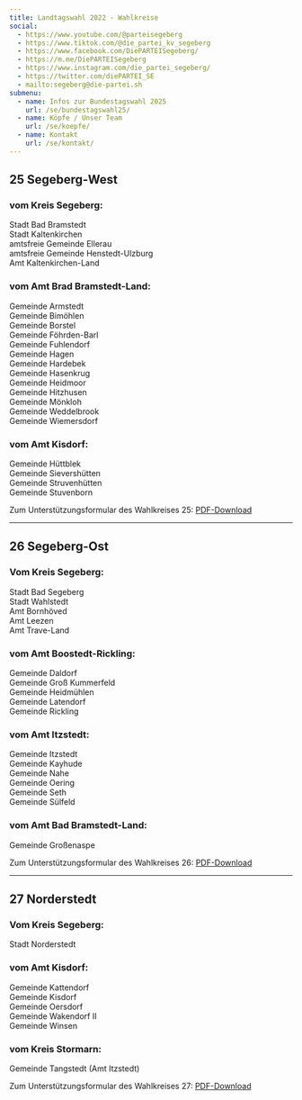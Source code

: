 ```yaml
---
title: Landtagswahl 2022 - Wahlkreise
social:
  - https://www.youtube.com/@parteisegeberg
  - https://www.tiktok.com/@die_partei_kv_segeberg
  - https://www.facebook.com/DiePARTEISegeberg/
  - https://m.me/DiePARTEISegeberg
  - https://www.instagram.com/die_partei_segeberg/
  - https://twitter.com/diePARTEI_SE
  - mailto:segeberg@die-partei.sh
submenu:
  - name: Infos zur Bundestagswahl 2025
    url: /se/bundestagswahl25/
  - name: Köpfe / Unser Team
    url: /se/koepfe/
  - name: Kontakt
    url: /se/kontakt/
---
```


## 25 Segeberg-West

### vom Kreis Segeberg:

Stadt Bad Bramstedt  
Stadt Kaltenkirchen  
amtsfreie Gemeinde Ellerau  
amtsfreie Gemeinde Henstedt-Ulzburg  
Amt Kaltenkirchen-Land

### vom Amt Brad Bramstedt-Land:  

Gemeinde Armstedt  
Gemeinde Bimöhlen  
Gemeinde Borstel  
Gemeinde Föhrden-Barl  
Gemeinde Fuhlendorf  
Gemeinde Hagen  
Gemeinde Hardebek  
Gemeinde Hasenkrug  
Gemeinde Heidmoor  
Gemeinde Hitzhusen  
Gemeinde Mönkloh  
Gemeinde Weddelbrook  
Gemeinde Wiemersdorf  

### vom Amt Kisdorf:

Gemeinde Hüttblek  
Gemeinde Sievershütten  
Gemeinde Struvenhütten  
Gemeinde Stuvenborn  

Zum Unterstützungsformular des Wahlkreises 25: [PDF-Download](../ltw22/LTW22-Die_PARTEI_25.pdf)

--------

## 26 Segeberg-Ost
### Vom Kreis Segeberg:

Stadt Bad Segeberg  
Stadt Wahlstedt  
Amt Bornhöved  
Amt Leezen  
Amt Trave-Land  

### vom Amt Boostedt-Rickling:  
Gemeinde Daldorf  
Gemeinde Groß Kummerfeld  
Gemeinde Heidmühlen  
Gemeinde Latendorf  
Gemeinde Rickling  

### vom Amt Itzstedt:  
Gemeinde Itzstedt  
Gemeinde Kayhude  
Gemeinde Nahe  
Gemeinde Oering  
Gemeinde Seth  
Gemeinde Sülfeld

### vom Amt Bad Bramstedt-Land:
Gemeinde Großenaspe

Zum Unterstützungsformular des Wahlkreises 26: [PDF-Download](../ltw22/LTW22-Die_PARTEI_26.pdf)

--------

## 27 Norderstedt
### Vom Kreis Segeberg:

Stadt Norderstedt

### vom Amt Kisdorf:
Gemeinde Kattendorf  
Gemeinde Kisdorf  
Gemeinde Oersdorf  
Gemeinde Wakendorf II  
Gemeinde Winsen  

### vom Kreis Stormarn:
Gemeinde Tangstedt (Amt Itzstedt)

Zum Unterstützungsformular des Wahlkreises 27: [PDF-Download](../ltw22/LTW22-Die_PARTEI_27.pdf)
